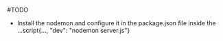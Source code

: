 #TODO

- Install the nodemon and configure it in the package.json file inside the ...script{..., "dev": "nodemon server.js"}

